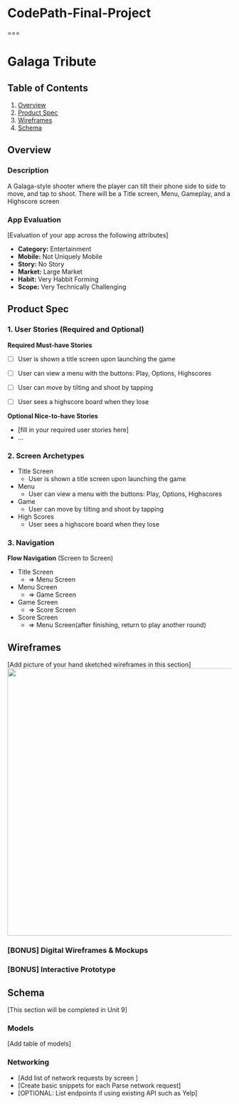 # CodePath-Final-Project
===

# Galaga Tribute

## Table of Contents
1. [Overview](#Overview)
1. [Product Spec](#Product-Spec)
1. [Wireframes](#Wireframes)
2. [Schema](#Schema)

## Overview
### Description
A Galaga-style shooter where the player can tilt their phone side to side to move, and tap to shoot. There will be a Title screen, Menu, Gameplay, and a Highscore screen

### App Evaluation
[Evaluation of your app across the following attributes]
- **Category:** Entertainment
- **Mobile:** Not Uniquely Mobile
- **Story:** No Story
- **Market:** Large Market
- **Habit:** Very Habbit Forming
- **Scope:** Very Technically Challenging

## Product Spec

### 1. User Stories (Required and Optional)

**Required Must-have Stories**

* [ ] User is shown a title screen upon launching the game
* [ ] User can view a menu with the buttons: Play, Options, Highscores
* [ ] User can move by tilting and shoot by tapping
* [ ] User sees a highscore board when they lose


**Optional Nice-to-have Stories**

* [fill in your required user stories here]
* ...

### 2. Screen Archetypes

* Title Screen
   * User is shown a title screen upon launching the game
* Menu
   * User can view a menu with the buttons: Play, Options, Highscores
* Game
   * User can move by tilting and shoot by tapping
* High Scores
   * User sees a highscore board when they lose

### 3. Navigation

**Flow Navigation** (Screen to Screen)

* Title Screen
   * => Menu Screen
* Menu Screen
   * => Game Screen 
* Game Screen
   * => Score Screen
* Score Screen
   * => Menu Screen(after finishing, return to play another round)

## Wireframes
[Add picture of your hand sketched wireframes in this section]
<img src="http://i65.tinypic.com/ixdrpu." width=600>

### [BONUS] Digital Wireframes & Mockups

### [BONUS] Interactive Prototype

## Schema 
[This section will be completed in Unit 9]
### Models
[Add table of models]
### Networking
- [Add list of network requests by screen ]
- [Create basic snippets for each Parse network request]
- [OPTIONAL: List endpoints if using existing API such as Yelp]
